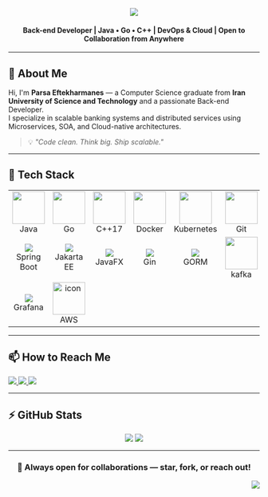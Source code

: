 <div id="top"></div>

<!-- HEADER -->
<p align="center">
  <img src="https://readme-typing-svg.herokuapp.com?font=Fira+Code&weight=500&size=35&pause=300&color=8A2BE2&center=true&vCenter=true&width=600&lines=Hi+%F0%9F%91%8B+I'm+Parsa;Back-end+Engineer;Java%2C+Go+%26+C%2B%2B+Developer;DevOps+Enthusiast;Distributed+Systems+Lover;Welcome+to+my+GitHub!" />
</p>

<h4 align="center">
Back-end Developer | Java • Go • C++ | DevOps & Cloud | Open to Collaboration from Anywhere
</h4>

---

## 👤 About Me

Hi, I'm <strong>Parsa Eftekharmanes</strong> — a Computer Science graduate from <strong>Iran University of Science and Technology</strong> and a passionate Back-end Developer.  
I specialize in scalable banking systems and distributed services using Microservices, SOA, and Cloud-native architectures.

> 💡 *"Code clean. Think big. Ship scalable."*

---

## 🧠 Tech Stack

<table align="center">
  <tr>
    <td align="center" width="116"><img src="https://techstack-generator.vercel.app/java-icon.svg" width="65" /><br>Java</td>
    <td align="center" width="116"><img src="https://skillicons.dev/icons?i=go" width="65" /><br>Go</td>
    <td align="center" width="116"><img src="https://techstack-generator.vercel.app/cpp-icon.svg" width="65" /><br>C++17</td>
    <td align="center" width="116"><img src="https://techstack-generator.vercel.app/docker-icon.svg" width="65" /><br>Docker</td>
    <td align="center" width="116"><img src="https://skillicons.dev/icons?i=kubernetes" width="65" /><br>Kubernetes</td>
    <td align="center" width="116"><img src="https://skillicons.dev/icons?i=git" width="65" /><br>Git</td>
    <td align="center" width="116"><img src="https://skillicons.dev/icons?i=githubactions" width="65" /><br>CI/CD</td>
    <td align="center" width="116"><img src="https://skillicons.dev/icons?i=linux" width="65" /><br>Linux</td>
  </tr>
  <tr>
    <td align="center" width="116"><img src="https://img.shields.io/badge/SpringBoot-6DB33F?style=for-the-badge&logo=springboot&logoColor=white" /><br>Spring Boot</td>
    <td align="center" width="116"><img src="https://img.shields.io/badge/Jakarta%20EE-FF6C37?style=for-the-badge&logo=jakartaee&logoColor=white" /><br>Jakarta EE</td>
    <td align="center" width="116"><img src="https://img.shields.io/badge/JavaFX-1E90FF?style=for-the-badge&logo=java&logoColor=white" /><br>JavaFX</td>
    <td align="center" width="116"><img src="https://img.shields.io/badge/Gin-GO%20Web%20Framework-00ADD8?style=for-the-badge" /><br>Gin</td>
    <td align="center" width="116"><img src="https://img.shields.io/badge/GORM-ORM%20for%20Go-375EAB?style=for-the-badge" /><br>GORM</td>
    <td align="center" width="116"><img src="https://skillicons.dev/icons?i=kafka" width="65" /><br>kafka</td>
    <td align="center" width="116"><img src="https://img.shields.io/badge/ELK-005571?style=for-the-badge&logo=elastic&logoColor=white" /><br>ELK Stack</td>
    <td align="center" width="116"><img src="https://img.shields.io/badge/Prometheus-E6522C?style=for-the-badge&logo=prometheus&logoColor=white" /><br>Prometheus</td>
  </tr>
  <tr>
    <td align="center" width="116"><img src="https://img.shields.io/badge/Grafana-F46800?style=for-the-badge&logo=grafana&logoColor=white" /><br>Grafana</td>
    <td align="center" width="116"><img src="https://techstack-generator.vercel.app/aws-icon.svg" alt="icon" width="65" height="65" /><br>AWS</td>
    <td align="center" colspan="6"></td>
  </tr>
</table>

---

## 📫 How to Reach Me

<div>
  <a href="mailto:parsa10007@gmail.com">
    <img src="https://img.shields.io/badge/Gmail-D14836?style=for-the-badge&logo=gmail&logoColor=white"/>
  </a>
  <a href="https://github.com/GavinRuff007">
    <img src="https://img.shields.io/badge/github-%2324292e.svg?&style=for-the-badge&logo=github&logoColor=white"/>
  </a>
  <a href="https://www.linkedin.com/in/yourprofile">
    <img src="https://img.shields.io/badge/linkedin-%230077B5.svg?&style=for-the-badge&logo=linkedin&logoColor=white"/>
  </a>
</div>

---

## ⚡ GitHub Stats

<p align="center">
  <img src="https://github-readme-stats.vercel.app/api?username=GavinRuff007&show_icons=true&theme=midnight-purple" />
  <img src="https://github-readme-stats.vercel.app/api/top-langs/?username=GavinRuff007&layout=compact&theme=midnight-purple" />
</p>

---

<h3 align="center">🤝 Always open for collaborations — star, fork, or reach out!</h3>

<p align="right">
  <a href="#top">
    <img src="https://img.shields.io/badge/Back%20to%20Top%20⬆️-8A2BE2?style=for-the-badge&logoColor=white"/>
  </a>
</p>
